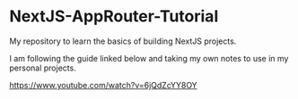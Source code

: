 # NextJS-AppRouter-Tutorial
My repository to learn the basics of building NextJS projects.

I am following the guide linked below and taking my own notes to use in my personal projects.

https://www.youtube.com/watch?v=6jQdZcYY8OY